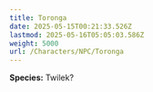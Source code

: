 ```yaml
---
title: Toronga
date: 2025-05-15T00:21:33.526Z
lastmod: 2025-05-16T05:05:03.586Z
weight: 5000
url: /Characters/NPC/Toronga
---
```

**Species:** Twilek?
